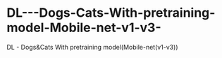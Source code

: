 # DL---Dogs-Cats-With-pretraining-model-Mobile-net-v1-v3-
DL - Dogs&amp;Cats With pretraining model(Mobile-net(v1-v3))
